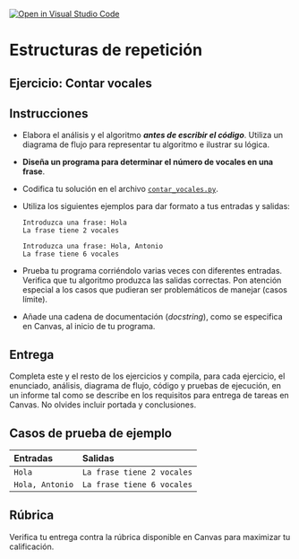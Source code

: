 [![Open in Visual Studio Code](https://classroom.github.com/assets/open-in-vscode-718a45dd9cf7e7f842a935f5ebbe5719a5e09af4491e668f4dbf3b35d5cca122.svg)](https://classroom.github.com/online_ide?assignment_repo_id=12514172&assignment_repo_type=AssignmentRepo)
# Estructuras de repetición
## Ejercicio: Contar vocales


## Instrucciones
- Elabora el análisis y el algoritmo ***antes de escribir el código***. Utiliza un diagrama de flujo para representar tu algoritmo e ilustrar su lógica.

- **Diseña un programa para determinar el número de vocales en una frase**.

- Codifica tu solución en el archivo [`contar_vocales.py`](/contar_vocales.py).
   
- Utiliza los siguientes ejemplos para dar formato a tus entradas y salidas:

  ```
  Introduzca una frase: Hola
  La frase tiene 2 vocales
    
  Introduzca una frase: Hola, Antonio
  La frase tiene 6 vocales
  ```
  
- Prueba tu programa corriéndolo varias veces con diferentes entradas. Verifica que tu algoritmo produzca las salidas correctas. Pon atención especial a los casos que pudieran ser problemáticos de manejar (casos límite).

- Añade una cadena de documentación (*docstring*), como se especifica en Canvas, al inicio de tu programa.
  
## Entrega
Completa este y el resto de los ejercicios y compila, para cada ejercicio, el enunciado, análisis, diagrama de flujo, código y pruebas de ejecución, en un informe tal como se describe en los requisitos para entrega de tareas en Canvas. No olvides incluir portada y conclusiones.

## Casos de prueba de ejemplo
| Entradas | Salidas |
|:---------|:--------|
| `Hola` | `La frase tiene 2 vocales` |
| `Hola, Antonio` | `La frase tiene 6 vocales` |

## Rúbrica
Verifica tu entrega contra la rúbrica disponible en Canvas para maximizar tu calificación.